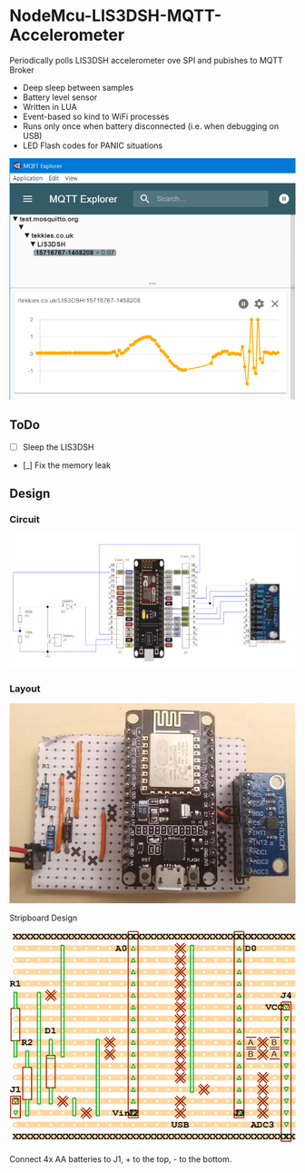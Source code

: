 # NodeMcu-LIS3DSH-MQTT-Accelerometer

Periodically polls LIS3DSH accelerometer ove SPI and pubishes to MQTT Broker

* Deep sleep between samples
* Battery level sensor
* Written in LUA
* Event-based so kind to WiFi processes
* Runs only once when battery disconnected (i.e. when debugging on USB)
* LED Flash codes for PANIC situations

![MQTT Explorer Chart](doc/MQTT-Explorer-Chart.png)


## ToDo
- [ ] Sleep the LIS3DSH
- [_] Fix the memory leak

## Design

### Circuit
![Circuit Diagram](src/Circuit-Diagram-TinyCAD.png)

### Layout

![Stripboard Layout](doc/Assembled-Board.jpg)

Stripboard Design

![Stripboard Layout](src/Stripboard-Layout.VeeCAD.png)

Connect 4x AA batteries to J1, + to the top, - to the bottom.


